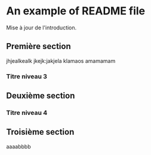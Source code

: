 # An example of README file

Mise à jour de l'introduction.

## Première section
 jhjealkealk
 jkejk:jakjela
 klamaos
 amamamam

### Titre niveau 3

## Deuxième section

### Titre niveau 4

## Troisième section

aaaabbbb